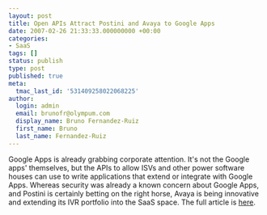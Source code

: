 ```yaml
---
layout: post
title: Open APIs Attract Postini and Avaya to Google Apps
date: 2007-02-26 21:33:33.000000000 +00:00
categories:
- SaaS
tags: []
status: publish
type: post
published: true
meta:
  tmac_last_id: '531409258022068225'
author:
  login: admin
  email: brunofr@olympum.com
  display_name: Bruno Fernandez-Ruiz
  first_name: Bruno
  last_name: Fernandez-Ruiz
---
```


Google Apps is already grabbing corporate attention. It's not the Google apps' themselves, but the APIs to allow ISVs and other power software houses can use to write applications that extend or integrate with Google Apps. Whereas security was already a known concern about Google Apps, and Postini is certainly betting on the right horse, Avaya is being innovative and extending its IVR portfolio into the SaaS space.  The full article is <a href="http://www.cbronline.com/article_news.asp?guid=80F3BBF7-E445-4D93-BF30-5106005F4421">here</a>.
